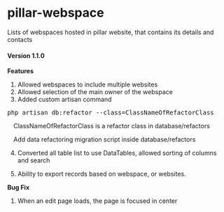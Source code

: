 # pillar-webspace
Lists of webspaces hosted in pillar website, that contains its details and contacts

<h4>Version 1.1.0</h4>

<strong>Features</strong>

1. Allowed webspaces to include multiple websites
2. Allowed selection of the main owner of the webspace
3. Added custom artisan command
<pre>
php artisan db:refactor --class=ClassNameOfRefactorClass
</pre>

&emsp;ClassNameOfRefactorClass is a refactor class in database/refactors

&emsp;Add data refactoring migration script inside database/refactors

4. Converted all table list to use DataTables, allowed sorting of columns and search

5. Ability to export records based on webspace, or websites.

<strong>Bug Fix</strong>

1. When an edit page loads, the page is focused in center
